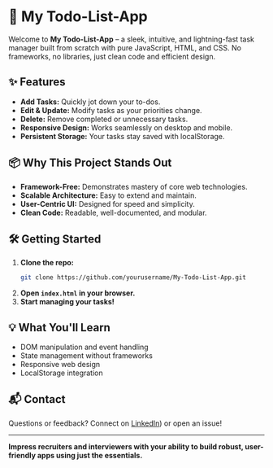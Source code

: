 # 🚀 My Todo-List-App

Welcome to **My Todo-List-App** – a sleek, intuitive, and lightning-fast task manager built from scratch with pure JavaScript, HTML, and CSS. No frameworks, no libraries, just clean code and efficient design.

## ✨ Features

- **Add Tasks:** Quickly jot down your to-dos.
- **Edit & Update:** Modify tasks as your priorities change.
- **Delete:** Remove completed or unnecessary tasks.
- **Responsive Design:** Works seamlessly on desktop and mobile.
- **Persistent Storage:** Your tasks stay saved with localStorage.

## 📦 Why This Project Stands Out

- **Framework-Free:** Demonstrates mastery of core web technologies.
- **Scalable Architecture:** Easy to extend and maintain.
- **User-Centric UI:** Designed for speed and simplicity.
- **Clean Code:** Readable, well-documented, and modular.

## 🛠️ Getting Started

1. **Clone the repo:**
    ```bash
    git clone https://github.com/yourusername/My-Todo-List-App.git
    ```
2. **Open `index.html` in your browser.**
3. **Start managing your tasks!**

## 💡 What You'll Learn

- DOM manipulation and event handling
- State management without frameworks
- Responsive web design
- LocalStorage integration

## 📬 Contact

Questions or feedback? Connect on [LinkedIn](https://www.linkedin.com/in/edwin-tsembegano-13800b23a)) or open an issue!

---

**Impress recruiters and interviewers with your ability to build robust, user-friendly apps using just the essentials.**
